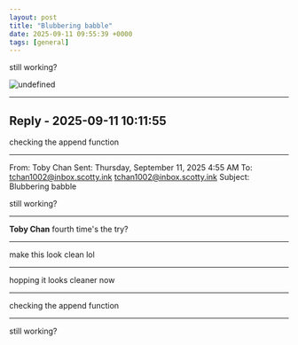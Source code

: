 ```yaml
---
layout: post
title: "Blubbering babble"
date: 2025-09-11 09:55:39 +0000
tags: [general]
---
```


still working?

![undefined](data:undefined;base64,undefined)

---

## Reply - 2025-09-11 10:11:55

checking the append function
________________________________
From: Toby Chan
Sent: Thursday, September 11, 2025 4:55 AM
To: tchan1002@inbox.scotty.ink <tchan1002@inbox.scotty.ink>
Subject: Blubbering babble

still working?

---


**Toby Chan**
fourth time's the try?
________________________________

make this look clean lol
________________________________

hopping it looks cleaner now
________________________________

checking the append function
________________________________

still working?
